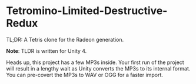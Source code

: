 Tetromino-Limited-Destructive-Redux
===================================

TL;DR: A Tetris clone for the Radeon generation.

**Note**: TLDR is written for Unity 4.

Heads up, this project has a few MP3s inside. 
Your first run of the project will result in a lengthy wait as Unity converts the MP3s to its internal format.
You can pre-covert the MP3s to WAV or OGG for a faster import.
